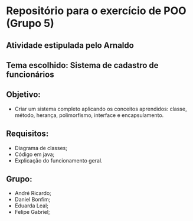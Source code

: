 # Repositório para o exercício de POO (Grupo 5)
## Atividade estipulada pelo Arnaldo

## Tema escolhido: Sistema de cadastro de funcionários

## Objetivo:
- Criar um sistema completo aplicando os conceitos aprendidos: classe, método, herança, polimorfismo, interface e encapsulamento.

## Requisitos:
- Diagrama de classes;
- Código em java;
- Explicação do funcionamento geral.

## Grupo:
- André Ricardo;
- Daniel Bonfim;
- Eduarda Leal;
- Felipe Gabriel;